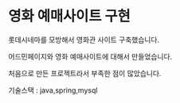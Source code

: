# 영화 예매사이트 구현

롯데시네마를 모방해서 영화관 사이트 구축했습니다. 

어드민페이지와 영화 예매사이트에 대해서 만들었습니다.

처음으로 만든 프로젝트라서 부족한 점이 많았습니다.

기술스택 : java,spring,mysql
